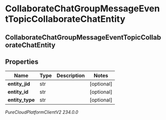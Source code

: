 # CollaborateChatGroupMessageEventTopicCollaborateChatEntity

## CollaborateChatGroupMessageEventTopicCollaborateChatEntity

## Properties

|Name | Type | Description | Notes|
|------------ | ------------- | ------------- | -------------|
| **entity_jid** | str |  | [optional] |
| **entity_id** | str |  | [optional] |
| **entity_type** | str |  | [optional] |



_PureCloudPlatformClientV2 234.0.0_
